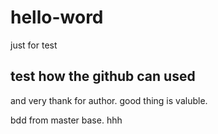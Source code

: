 # hello-word
just for test
## test how the github can used
and very thank for author.
good thing is valuble.

bdd from master base.
hhh
